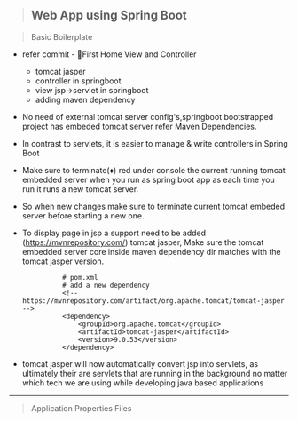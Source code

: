 > ## Web App using Spring Boot

> Basic Boilerplate

- refer commit - 🎈First Home View and Controller

  - tomcat jasper
  - controller in springboot
  - view jsp->servlet in springboot
  - adding maven dependency

- No need of external tomcat server config's,springboot bootstrapped project has embeded tomcat server refer Maven Dependencies.
- In contrast to servlets, it is easier to manage & write controllers in Spring Boot
- Make sure to terminate(♦) red under console the current running tomcat embedded server when you run as spring boot app as each time you run it runs a new tomcat server.
- So when new changes make sure to terminate current tomcat embeded server before starting a new one.
- To display page in jsp a support need to be added (https://mvnrepository.com/) tomcat jasper, Make sure the tomcat embedded server core inside maven dependency dir matches with the tomcat jasper version.

      			# pom.xml
      			# add a new dependency
      			<!-- https://mvnrepository.com/artifact/org.apache.tomcat/tomcat-jasper -->
      			<dependency>
      			    <groupId>org.apache.tomcat</groupId>
      			    <artifactId>tomcat-jasper</artifactId>
      			    <version>9.0.53</version>
      			</dependency>


- tomcat jasper will now automatically convert jsp into servlets, as ultimately their are servlets that are running in the background no matter which tech we are using while developing java based applications

---

> Application Properties Files
